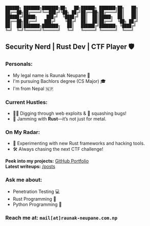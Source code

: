 ```
██████╗ ███████╗███████╗██╗   ██╗██████╗ ███████╗██╗   ██╗
██╔══██╗██╔════╝╚══███╔╝╚██╗ ██╔╝██╔══██╗██╔════╝██║   ██║
██████╔╝█████╗    ███╔╝  ╚████╔╝ ██║  ██║█████╗  ██║   ██║
██╔══██╗██╔══╝   ███╔╝    ╚██╔╝  ██║  ██║██╔══╝  ╚██╗ ██╔╝
██║  ██║███████╗███████╗   ██║   ██████╔╝███████╗ ╚████╔╝ 
╚═╝  ╚═╝╚══════╝╚══════╝   ╚═╝   ╚═════╝ ╚══════╝  ╚═══╝  
```

## Security Nerd | Rust Dev | CTF Player 🛡️

### **Personals:**
- My legal name is Raunak Neupane 🙋
- I'm pursuing Bachlors degree (CS Major) 🎓
- I'm from Nepal 🇳🇵

### **Current Hustles:**
- 🕵️‍♂️ Digging through web exploits & 🐛 squashing bugs!
- 🦀 Jamming with **Rust**—it’s not just for metal.

### **On My Radar:** 
- 🚀 Experimenting with new Rust frameworks and hacking tools.
- 🛠️ Always chasing the next CTF challenge!

**Peek into my projects:** [GitHub Portfolio](https://github.com/Rezy-Dev)  
**Latest writeups:** [/posts](https://rezy-dev.github.io/)

### **Ask me about:** 
- Penetration Testing 💻
- Rust Programming 🦀
- Python Programming 🐍

### **Reach me at:** `mail[at]raunak-neupane.com.np`